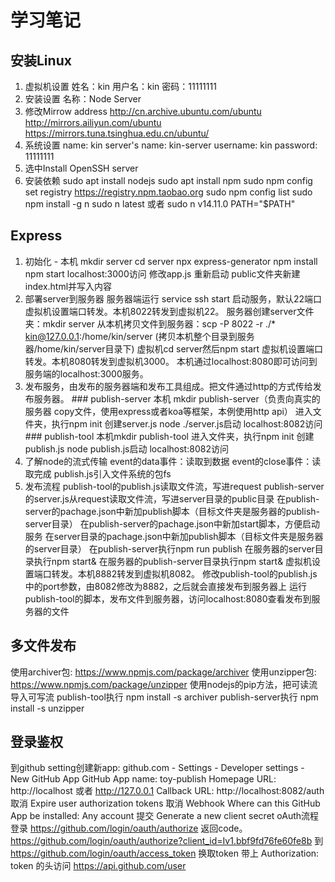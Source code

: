 # 学习笔记

## 安装Linux
  1. 虚拟机设置
    姓名：kin
    用户名：kin
    密码：11111111
  2. 安装设置
    名称：Node Server
  3. 修改Mirrow address
    http://cn.archive.ubuntu.com/ubuntu
    http://mirrors.ailiyun.com/ubuntu
    https://mirrors.tuna.tsinghua.edu.cn/ubuntu/
  4. 系统设置
    name: kin
    server's name: kin-server
    username: kin
    password: 11111111
  5. 选中Install OpenSSH server
  6. 安装依赖
    sudo apt install nodejs
    sudo apt install npm
    sudo npm config set registry https://registry.npm.taobao.org
    sudo npm config list
    sudo npm install -g n
    sudo n latest 或者 sudo n v14.11.0
    PATH="$PATH"

## Express
  1. 初始化 - 本机
    mkdir server
    cd server
    npx express-generator
    npm install
    npm start
    localhost:3000访问
    修改app.js
    重新启动
    public文件夹新建index.html并写入内容
  2. 部署server到服务器
    服务器端运行 service ssh start 启动服务，默认22端口
    虚拟机设置端口转发。本机8022转发到虚拟机22。
    服务器创建server文件夹：mkdir server
    从本机拷贝文件到服务器：scp -P 8022 -r ./* kin@127.0.0.1:/home/kin/server (拷贝本机整个目录到服务器/home/kin/server目录下)
    虚拟机cd server然后npm start
    虚拟机设置端口转发。本机8080转发到虚拟机3000。
    本机通过localhost:8080即可访问到服务端的localhost:3000服务。
  3. 发布服务，由发布的服务器端和发布工具组成。把文件通过http的方式传给发布服务器。
    ### publish-server
      本机 mkdir publish-server（负责向真实的服务器 copy文件，使用express或者koa等框架，本例使用http api）
      进入文件夹，执行npm init
      创建server.js
      node ./server.js启动
      localhost:8082访问
    ### publish-tool
      本机mkdir publish-tool
      进入文件夹，执行npm init
      创建publish.js
      node publish.js启动
      localhost:8082访问
  4. 了解node的流式传输
    event的data事件：读取到数据
    event的close事件：读取完成
    publish.js引入文件系统的包fs
  5. 发布流程
    publish-tool的publish.js读取文件流，写进request
    publish-server的server.js从request读取文件流，写进server目录的public目录
    在publish-server的pachage.json中新加publish脚本（目标文件夹是服务器的publish-server目录）
    在publish-server的pachage.json中新加start脚本，方便启动服务
    在server目录的pachage.json中新加publish脚本（目标文件夹是服务器的server目录）
    在publish-server执行npm run publish
    在服务器的server目录执行npm start&
    在服务器的publish-server目录执行npm start&
    虚拟机设置端口转发。本机8882转发到虚拟机8082。
    修改publish-tool的publish.js中的port参数，由8082修改为8882，之后就会直接发布到服务器上
    运行publish-tool的脚本，发布文件到服务器，访问localhost:8080查看发布到服务器的文件
## 多文件发布
  使用archiver包: https://www.npmjs.com/package/archiver
  使用unzipper包: https://www.npmjs.com/package/unzipper
  使用nodejs的pip方法，把可读流导入可写流
  publish-tool执行 npm install -s archiver
  publish-server执行 npm install -s unzipper
## 登录鉴权
  到github setting创建新app: github.com - Settings - Developer settings - New GitHub App
    GitHub App name: toy-publish
    Homepage URL: http://localhost 或者 http://127.0.0.1
    Callback URL: http://localhost:8082/auth
    取消 Expire user authorization tokens
    取消 Webhook
    Where can this GitHub App be installed: Any account
    提交
    Generate a new client secret
  oAuth流程
    登录 https://github.com/login/oauth/authorize 返回code。 https://github.com/login/oauth/authorize?client_id=Iv1.bbf9fd76fe60fe8b
    到 https://github.com/login/oauth/access_token 换取token
    带上 Authorization: token 的头访问 https://api.github.com/user

